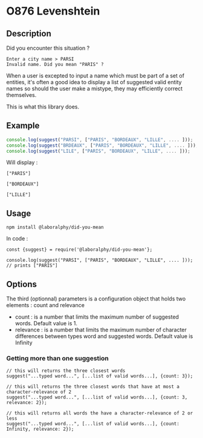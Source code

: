 # O876 Levenshtein

## Description
Did you encounter this situation ?
```
Enter a city name > PARSI
Invalid name. Did you mean "PARIS" ?
```
When a user is excepted to input a name which must be part of a set of entities, it's often a good idea to display a
list of suggested valid entity names so should the user make a mistype, they may efficiently correct themselves.

This is what this library does.

## Example
```js
console.log(suggest("PARSI", ["PARIS", "BORDEAUX", "LILLE", .... ]));
console.log(suggest("BRDEAUX", ["PARIS", "BORDEAUX", "LILLE", .... ]));
console.log(suggest("LILE", ["PARIS", "BORDEAUX", "LILLE", .... ]));
```
Will display :
```
["PARIS"]

["BORDEAUX"]

["LILLE"]
```


## Usage

```
npm install @laboralphy/did-you-mean
```
In code :
```
const {suggest} = require('@laboralphy/did-you-mean'};

console.log(suggest("PARSI", ["PARIS", "BORDEAUX", "LILLE", .... ]));
// prints ["PARIS"]
```

## Options

The third (optionnal) parameters is a configuration object that holds two elements : count and relevance
- count : is a number that limits the maximum number of suggested words. Default value is 1.
- relevance : is a number that limits the maximum number of character differences between types word and suggested words.
Default value is Infinity

### Getting more than one suggestion
```
// this will returns the three closest words
suggest("...typed word...", [...list of valid words...], {count: 3});

// this will returns the three closest words that have at most a character-relevance of 2
suggest("...typed word...", [...list of valid words...], {count: 3, relevance: 2});

// this will returns all words the have a character-relevance of 2 or less
suggest("...typed word...", [...list of valid words...], {count: Infinity, relevance: 2});
```
